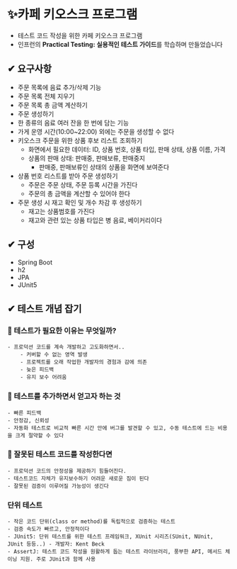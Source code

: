 # ✨카페 키오스크 프로그램

- 테스트 코드 작성을 위한 카페 키오스크 프로그램
- 인프런의 **Practical Testing: 실용적인 테스트 가이드**를 학습하며 만들었습니다

## ✔ 요구사항

- 주문 목록에 음료 추가/삭제 기능
- 주문 목록 전체 지우기
- 주문 목록 총 금액 계산하기
- 주문 생성하기
- 한 종류의 음료 여러 잔을 한 번에 담는 기능
- 가게 운영 시간(10:00~22:00) 외에는 주문을 생성할 수 없다
- 키오스크 주문을 위한 상품 후보 리스트 조회하기
    - 화면에서 필요한 데이터: ID, 상품 번호, 상품 타입, 판매 상태, 상품 이름, 가격
    - 상품의 판매 상태: 판매중, 판매보류, 판매중지
        - 판매중, 판매보류인 상태의 상품을 화면에 보여준다
- 상품 번호 리스트를 받아 주문 생성하기
    - 주문은 주문 상태, 주문 등록 시간을 가진다
    - 주문의 총 금액을 계산할 수 있어야 한다
- 주문 생성 시 재고 확인 및 개수 차감 후 생성하기
    - 재고는 상품범호를 가진다
    - 재고와 관련 있는 상품 타입은 병 음료, 베이커리이다

## ✔ 구성

- Spring Boot
- h2
- JPA
- JUnit5

## ✔ 테스트 개념 잡기

### 🤔 테스트가 필요한 이유는 무엇일까?

    - 프로덕션 코드를 계속 개발하고 고도화하면서..
        - 커버할 수 없는 영역 발생
        - 프로젝트를 오래 작업한 개발자의 경험과 감에 의존
        - 늦은 피드백
        - 유지 보수 어려움

### 🤔 테스트를 추가하면서 얻고자 하는 것

    - 빠른 피드백
    - 안정감, 신뢰성
    - 자동화 테스트로 비교적 빠른 시간 안에 버그를 발견할 수 있고, 수동 테스트에 드는 비용을 크게 절약할 수 있다

### 🤔 잘못된 테스트 코드를 작성한다면

    - 프로덕션 코드의 안정성을 제공하기 힘들어진다.
    - 테스트코드 자체가 유지보수하기 어려운 새로운 짐이 된다
    - 잘못된 검증이 이루어질 가능성이 생긴다

### 단위 테스트

    - 작은 코드 단위(class or method)를 독립적으로 검증하는 테스트
    - 검증 속도가 빠르고, 안정적이다
    - JUnit5: 단위 테스트를 위한 테스트 프레임워크, XUnit 시리즈(SUnit, NUnit, JUnit 등등..) - 개발자: Kent Beck
    - AssertJ: 테스트 코드 작성을 원활하게 돕는 테스트 라이브러리, 풍부한 API, 메서드 체이닝 지원. 주로 JUnit과 함께 사용
